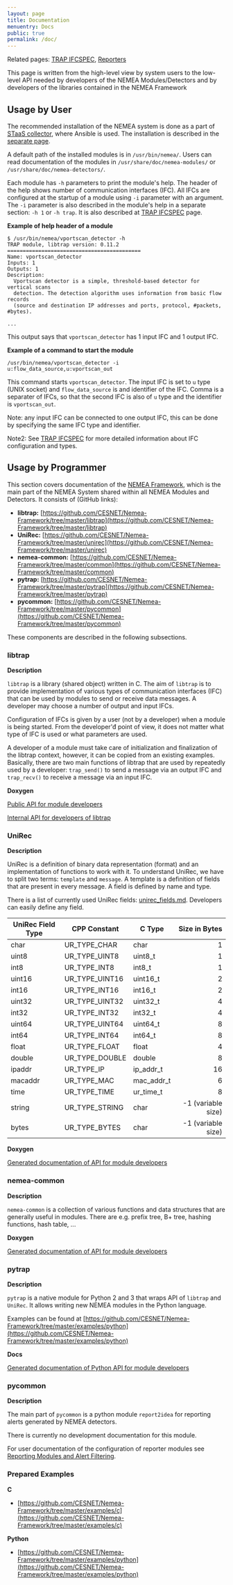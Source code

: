 ```yaml
---
layout: page
title: Documentation
menuentry: Docs
public: true
permalink: /doc/
---
```


Related pages: [TRAP IFCSPEC](/trap-ifcspec/), [Reporters](/reporting/)

This page is written from the high-level view by system users to the low-level
API needed by developers of the NEMEA Modules/Detectors and by developers of
the libraries contained in the NEMEA Framework

## Usage by User

The recommended installation of the NEMEA system is done as a part of [STaaS collector](https://github.com/CESNET/STaaS), where Ansible is used.
The installation is described in the [separate page](/doc/installation).

A default path of the installed modules is in `/usr/bin/nemea/`.
Users can read documentation of the modules in `/usr/share/doc/nemea-modules/`
or `/usr/share/doc/nemea-detectors/`.

Each module has `-h` parameters to print the module's help.  The header of the help
shows number of communication interfaces (IFC).  All IFCs are configured at the startup
of a module using `-i` parameter with an argument.
The `-i` parameter is also described in the module's help in a separate section: `-h 1` or `-h trap`.
It is also described at [TRAP IFCSPEC](/trap-ifcspec/) page.

**Example of help header of a module**

```
$ /usr/bin/nemea/vportscan_detector -h
TRAP module, libtrap version: 0.11.2
===========================================
Name: vportscan_detector
Inputs: 1
Outputs: 1
Description:
  Vportscan detector is a simple, threshold-based detector for vertical scans
  detection. The detection algorithm uses information from basic flow records
  (source and destination IP addresses and ports, protocol, #packets, #bytes).

...
```

This output says that `vportscan_detector` has 1 input IFC and 1 output IFC.

**Example of a command to start the module**

```
/usr/bin/nemea/vportscan_detector -i u:flow_data_source,u:vportscan_out
```

This command starts `vportscan_detector`. The input IFC is set to `u` type (UNIX socket)
and `flow_data_source` is and identifier of the IFC.
Comma is a separater of IFCs, so that the second IFC is also of `u` type and the identifier
is `vportscan_out`.

Note: any input IFC can be connected to one output IFC, this can be done by specifying the
same IFC type and identifier.

Note2: See [TRAP IFCSPEC](/trap-ifcspec) for more detailed information about IFC configuration
and types.


## Usage by Programmer

This section covers documentation of the [NEMEA Framework](https://github.com/CESNET/Nemea-Framework),
which is the main part of the NEMEA System shared within all NEMEA Modules and Detectors.
It consists of (GitHub links):

* **libtrap:**    [https://github.com/CESNET/Nemea-Framework/tree/master/libtrap](https://github.com/CESNET/Nemea-Framework/tree/master/libtrap)
* **UniRec:**     [https://github.com/CESNET/Nemea-Framework/tree/master/unirec](https://github.com/CESNET/Nemea-Framework/tree/master/unirec)
* **nemea-common:**     [https://github.com/CESNET/Nemea-Framework/tree/master/common](https://github.com/CESNET/Nemea-Framework/tree/master/common)
* **pytrap:**     [https://github.com/CESNET/Nemea-Framework/tree/master/pytrap](https://github.com/CESNET/Nemea-Framework/tree/master/pytrap)
* **pycommon:**      [https://github.com/CESNET/Nemea-Framework/tree/master/pycommon](https://github.com/CESNET/Nemea-Framework/tree/master/pycommon)

These components are described in the following subsections.

### libtrap

**Description**

`libtrap` is a library (shared object) written in C.
The aim of `libtrap` is to provide implementation of various types of communication interfaces (IFC)
that can be used by modules to send or receive data messages.
A developer may choose a number of output and input IFCs.

Configuration of IFCs is given by a user (not by a developer) when a module is being started.
From the developer'đ point of view, it does not matter what type of IFC is used or what parameters
are used.

A developer of a module must take care of initialization and finalization of the libtrap context,
however, it can be copied from an existing examples.
Basically, there are two main functions of libtrap that are used by repeatedly used by a developer:
`trap_send()` to send a message via an output IFC and `trap_recv()` to receive a message via an input
IFC.

**Doxygen**

[Public API for module developers](./libtrap/)

[Internal API for developers of libtrap](./libtrap-devel/)

### UniRec

**Description**

UniRec is a definition of binary data representation (format) and an implementation
of functions to work with it.
To understand UniRec, we have to split two terms: `template` and `message`.
A template is a definition of fields that are present in every message.
A field is defined by name and type.

There is a list of currently used UniRec fields: [unirec_fields.md](https://github.com/CESNET/Nemea/blob/master/unirec_fields.md).
Developers can easily define any field.

| UniRec Field Type | CPP Constant | C Type | Size in Bytes |
| --------- | -------------- | ---------- | --:|
| char      | UR_TYPE_CHAR   | char       |  1 |
| uint8     | UR_TYPE_UINT8  | uint8_t    |  1 |
| int8      | UR_TYPE_INT8   | int8_t     |  1 |
| uint16    | UR_TYPE_UINT16 | uint16_t   |  2 |
| int16     | UR_TYPE_INT16  | int16_t    |  2 |
| uint32    | UR_TYPE_UINT32 | uint32_t   |  4 |
| int32     | UR_TYPE_INT32  | int32_t    |  4 |
| uint64    | UR_TYPE_UINT64 | uint64_t   |  8 |
| int64     | UR_TYPE_INT64  | int64_t    |  8 |
| float     | UR_TYPE_FLOAT  | float      |  4 |
| double    | UR_TYPE_DOUBLE | double     |  8 |
| ipaddr    | UR_TYPE_IP     | ip_addr_t  | 16 |
| macaddr   | UR_TYPE_MAC    | mac_addr_t |  6 |
| time      | UR_TYPE_TIME   | ur_time_t  |  8 |
| string    | UR_TYPE_STRING | char       | -1 (variable size) |
| bytes     | UR_TYPE_BYTES  | char       | -1 (variable size) |


**Doxygen**

[Generated documentation of API for module developers](/doc/unirec/)

### nemea-common

**Description**

`nemea-common` is a collection of various functions and data structures
that are generally useful in modules.  There are e.g. prefix tree, B+ tree,
hashing functions, hash table, ...

**Doxygen**

[Generated documentation of API for module developers](/doc/nemea-common/)

### pytrap

**Description**

`pytrap` is a native module for Python 2 and 3 that wraps API of `libtrap` and `UniRec`.
It allows writing new NEMEA modules in the Python language.

Examples can be found at [https://github.com/CESNET/Nemea-Framework/tree/master/examples/python](https://github.com/CESNET/Nemea-Framework/tree/master/examples/python)

**Docs**

[Generated documentation of Python API for module developers](/doc/pytrap/)

### pycommon

**Description**

The main part of `pycommon` is a python module `report2idea` for reporting
alerts generated by NEMEA detectors.

There is currently no development documentation for this module.

For user documentation of the configuration of reporter modules see [Reporting Modules and Alert Filtering](/reporting/).

### Prepared Examples

**C**

* [https://github.com/CESNET/Nemea-Framework/tree/master/examples/c](https://github.com/CESNET/Nemea-Framework/tree/master/examples/c)

**Python**

* [https://github.com/CESNET/Nemea-Framework/tree/master/examples/python](https://github.com/CESNET/Nemea-Framework/tree/master/examples/python)

